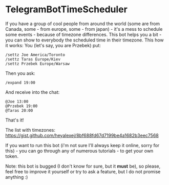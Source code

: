# TelegramBotTimeScheduler

If you have a group of cool people from around the world (some are from Canada, some - from europe, some - from japan) - it's a mess to schedule some events - because of timezone differences. 
This bot helps you a bit - you can show to everybody the scheduled time in their timezone. 
This how it works:
You (let's say, you are Przebek) put:
````
/settz Joe America/Toronto
/settz Taras Europe/Kiev
/settz Przebek Europe/Warsaw
````
Then you ask:
````
/expand 19:00
````
And receive into the chat:
````
@Joe 13:00
@Przebek 19:00
@Taras 20:00
````
That's it!

The list with timezones: https://gist.github.com/heyalexej/8bf688fd67d7199be4a1682b3eec7568

If you want to run this bot (i'm not sure I'll always keep it online, sorry for this) - you can go through any of numerous tutorials - to get your own token.

Note: this bot is bugged (I don't know for sure, but it **must** be), so please, feel free to improve it yourself or try to ask a feature, but I do not promise anything :)
